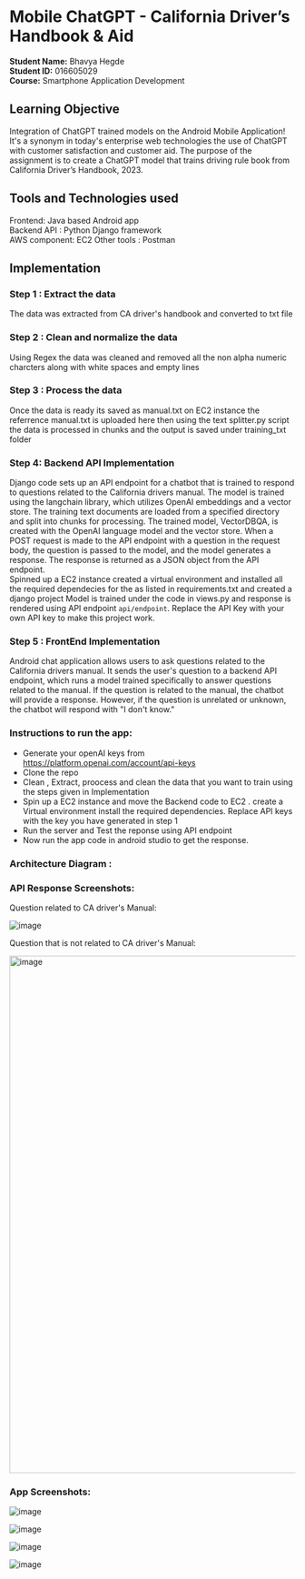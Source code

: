 # Mobile ChatGPT - California Driver’s Handbook & Aid

**Student Name:** Bhavya Hegde <br>
**Student ID:** 016605029 <br>
**Course:** Smartphone Application Development <br>
## Learning Objective

Integration of ChatGPT trained models on the Android Mobile Application!
It's a synonym in today's enterprise web technologies the use of ChatGPT with customer satisfaction and customer aid. The purpose of the assignment is to create a ChatGPT model that trains driving rule book from California Driver’s Handbook, 2023.  <br>


## Tools and Technologies used
Frontend: Java based Android app<br/>
Backend API : Python Django framework<br/>
AWS component: EC2
Other tools : Postman

## Implementation
### Step 1 : Extract the data 
The data was extracted from CA driver's handbook and converted to txt file
### Step 2 : Clean and normalize the data
Using Regex the data was cleaned and removed all the non alpha numeric charcters along with white spaces and empty lines
### Step 3 : Process the data
Once the data is ready its saved as manual.txt on EC2 instance the referrence manual.txt is uploaded here
then using the text splitter.py script the data is processed in chunks and the output is saved under training_txt folder
###  Step 4: Backend API Implementation
Django code sets up an API endpoint for a chatbot that is trained to respond to questions related to the California drivers manual. The model is trained using the langchain library, which utilizes OpenAI embeddings and a vector store. The training text documents are loaded from a specified directory and split into chunks for processing. The trained model, VectorDBQA, is created with the OpenAI language model and the vector store. When a POST request is made to the API endpoint with a question in the request body, the question is passed to the model, and the model generates a response. The response is returned as a JSON object from the API endpoint.<br>
Spinned up a EC2 instance created a virtual environment  and installed all the required dependecies for the as listed in requirements.txt and created a django project
Model is trained under the code in views.py and response is rendered using API endpoint `api/endpoint`. Replace the API Key with your own API key to make this project work.
### Step 5 : FrontEnd Implementation
Android chat application allows users to ask questions related to the California drivers manual. It sends the user's question to a backend API endpoint, which runs a model trained specifically to answer questions related to the manual. If the question is related to the manual, the chatbot will provide a response. However, if the question is unrelated or unknown, the chatbot will respond with "I don't know."

### Instructions to run the app: 
* Generate your openAI keys from https://platform.openai.com/account/api-keys
* Clone the repo 
* Clean , Extract, proocess and clean the data that you want to train using the steps given in Implementation 
* Spin up a EC2 instance and move the Backend code to EC2 . create a Virtual environment install the required dependencies. Replace API keys with the key you have generated in step 1
* Run the server and Test the reponse using API endpoint 
* Now run the app code in android studio to get the response.


### Architecture Diagram :

### API Response Screenshots:

Question related to CA driver's Manual:

![image](https://user-images.githubusercontent.com/85700971/236658300-324bd9ae-2220-4021-b73b-ff7dd0cc32f6.png)

Question that is not related to CA driver's Manual:

<img width="910" alt="image" src="https://user-images.githubusercontent.com/85700971/236658380-74741e4c-6b69-432f-a952-e250cb109e6b.png">


### App Screenshots:

![image](https://user-images.githubusercontent.com/85700971/236658458-17ff3725-a766-4838-9534-df2eab398527.png)

![image](https://user-images.githubusercontent.com/85700971/236658466-c02e9cc3-d6f4-43c7-afd4-5a359521501c.png)

![image](https://user-images.githubusercontent.com/85700971/236658469-321082a6-4bd3-4592-9e4a-e8fff171c15b.png)

![image](https://user-images.githubusercontent.com/85700971/236658473-159b69b1-4c49-463a-b9c4-f05efa15569e.png)














